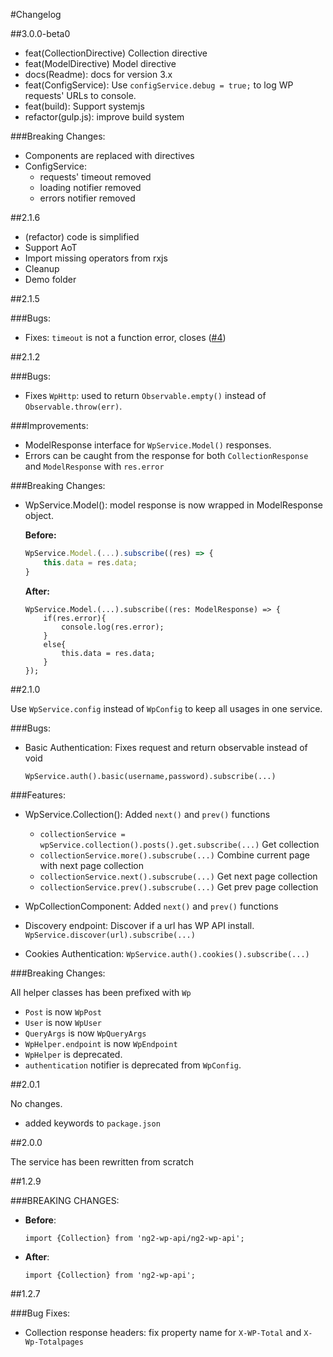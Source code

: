 #Changelog

##3.0.0-beta0

 - feat(CollectionDirective) Collection directive
 - feat(ModelDirective) Model directive 
 - docs(Readme): docs for version 3.x
 - feat(ConfigService): Use `configService.debug = true;` to log WP requests' URLs to console.
 - feat(build): Support systemjs
 - refactor(gulp.js): improve build system

 ###Breaking Changes: 

 - Components are replaced with directives
 - ConfigService:
    - requests' timeout removed
    - loading notifier removed
    - errors notifier removed

##2.1.6

 - (refactor) code is simplified
 - Support AoT
 - Import missing operators from rxjs
 - Cleanup
 - Demo folder

##2.1.5

###Bugs:

 - Fixes: `timeout` is not a function error, closes ([#4](https://github.com/MurhafSousli/ng2-wp-api/issues/4))

##2.1.2
    
###Bugs:

 - Fixes `WpHttp`: used to return `Observable.empty()` instead of `Observable.throw(err)`.
    
###Improvements:

 - ModelResponse interface for `WpService.Model()` responses.
 - Errors can be caught from the response for both `CollectionResponse` and `ModelResponse` with `res.error`

###Breaking Changes: 

 - WpService.Model():  model response is now wrapped in ModelResponse object. 
 
    **Before:** 
    ```javascript
    WpService.Model.(...).subscribe((res) => {
        this.data = res.data;
    }
    ```
    **After:** 
    ```
    WpService.Model.(...).subscribe((res: ModelResponse) => {
        if(res.error){
            console.log(res.error);
        }
        else{
            this.data = res.data;
        }
    });
    ```

##2.1.0

Use `WpService.config` instead of `WpConfig` to keep all usages in one service.
    
###Bugs:
    
- Basic Authentication: Fixes request and return observable instead of void

    `WpService.auth().basic(username,password).subscribe(...)`

    
###Features:

- WpService.Collection(): Added `next()` and `prev()` functions

  - `collectionService = wpService.collection().posts().get.subscribe(...)` Get collection
  - `collectionService.more().subscrube(...)` Combine current page with next page collection
  - `collectionService.next().subscrube(...)` Get next page collection
  - `collectionService.prev().subscrube(...)` Get prev page collection

- WpCollectionComponent: Added `next()` and `prev()` functions
    
- Discovery endpoint: Discover if a url has WP API install.
`WpService.discover(url).subscribe(...)`

- Cookies Authentication:
`WpService.auth().cookies().subscribe(...)`

###Breaking Changes:

All helper classes has been prefixed with `Wp`
- `Post` is now `WpPost`
- `User` is now `WpUser`
- `QueryArgs` is now `WpQueryArgs`
- `WpHelper.endpoint` is now `WpEndpoint`
- `WpHelper` is deprecated.
- `authentication` notifier is deprecated from `WpConfig`.

##2.0.1

No changes.
- added keywords to `package.json`

##2.0.0

The service has been rewritten from scratch

##1.2.9

###BREAKING CHANGES: 

* **Before**:
    ```
    import {Collection} from 'ng2-wp-api/ng2-wp-api';
    ```
* **After**:
    ```
    import {Collection} from 'ng2-wp-api';
    ```


##1.2.7

###Bug Fixes: 

* Collection response headers: fix property name for `X-WP-Total` and `X-Wp-Totalpages`